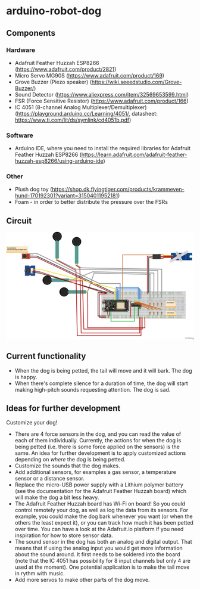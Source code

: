 # arduino-robot-dog

## Components

### Hardware

* Adafruit Feather Huzzah ESP8266 (https://www.adafruit.com/product/2821)
* Micro Servo MG90S (https://www.adafruit.com/product/169)
* Grove Buzzer (Piezo speaker) (https://wiki.seeedstudio.com/Grove-Buzzer/)
* Sound Detector (https://www.aliexpress.com/item/32569653599.html)
* FSR (Force Sensitive Resistor) (https://www.adafruit.com/product/166)
* IC 4051 (8-channel Analog Multiplexer/Demultiplexer) (https://playground.arduino.cc/Learning/4051/, datasheet: https://www.ti.com/lit/ds/symlink/cd4051b.pdf)

### Software

* Arduino IDE, where you need to install the required libraries for Adafruit Feather Huzzah ESP8266 (https://learn.adafruit.com/adafruit-feather-huzzah-esp8266/using-arduino-ide)

### Other

* Plush dog toy (https://shop.dk.flyingtiger.com/products/krammeven-hund-170192301?variant=31504011952181)
* Foam - in order to better distribute the pressure over the FSRs

## Circuit

![Schematics](robot_dog_schematics_bb.png?raw=true "Schematics")

## Current functionality

* When the dog is being petted, the tail will move and it will bark. The dog is happy. 
* When there's complete silence for a duration of time, the dog will start making high-pitch sounds requesting attention. The dog is sad.

## Ideas for further development

Customize your dog!

* There are 4 force sensors in the dog, and you can read the value of each of them individually. Currently, the actions for when the dog is being petted (i.e. there is some force applied on the sensors) is the same. An idea for further development is to apply customized actions depending on *where* the dog is being petted. 
* Customize the sounds that the dog makes. 
* Add additional sensors, for examples a gas sensor, a temperature sensor or a distance sensor. 
* Replace the micro-USB power supply with a Lithium polymer battery (see the documentation for the Adafruit Feather Huzzah board) which will make the dog a bit less heavy. 
* The Adafruit Feather Huzzah board has Wi-Fi on board! So you could control remotely your dog, as well as log the data from its sensors. For example, you could make the dog bark whenever you want (or when the others the least expect it), or you can track how much it has been petted over time. You can have a look at the Adafruit.io platform if you need inspiration for how to store sensor data. 
* The sound sensor in the dog has both an analog and digital output. That means that if using the analog input you would get more information about the sound around. It first needs to be soldered into the board (note that the IC 4051 has possibility for 8 input channels but only 4 are used at the moment). One potential application is to make the tail move in rythm with music. 
* Add more servos to make other parts of the dog move. 
